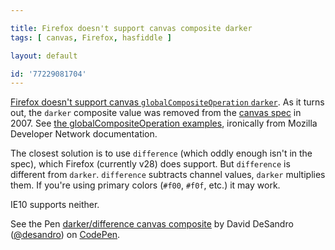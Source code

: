 ```yaml
---

title: Firefox doesn't support canvas composite darker
tags: [ canvas, Firefox, hasfiddle ]

layout: default

id: '77229081704'
---
```


[Firefox doesn't support canvas `globalCompositeOperation` `darker`](https://bugzilla.mozilla.org/show_bug.cgi?id=571532). As it turns out, the `darker` composite value was removed from the [canvas spec](http://www.w3.org/html/wg/drafts/2dcontext/html5_canvas/#dom-context-2d-globalcompositeoperation) in 2007. See [the globalCompositeOperation examples](https://developer.mozilla.org/samples/canvas-tutorial/6_1_canvas_composite.html), ironically from Mozilla Developer Network documentation.

The closest solution is to use `difference` (which oddly enough isn't in the spec), which Firefox (currently v28) does support. But `difference` is different from `darker`. `difference` subtracts channel values, `darker` multiplies them. If you're using primary colors (`#f00`, `#f0f`, etc.) it may work.

IE10 supports neither.

<p data-height="440" data-theme-id="0" data-slug-hash="tCyEF" data-default-tab="result" class='codepen'>See the Pen <a href='http://codepen.io/desandro/pen/tCyEF'>darker/difference canvas composite</a> by David DeSandro (<a href='http://codepen.io/desandro'>@desandro</a>) on <a href='http://codepen.io'>CodePen</a>.</p>
<script async="true" src="//codepen.io/assets/embed/ei.js">''</script>
